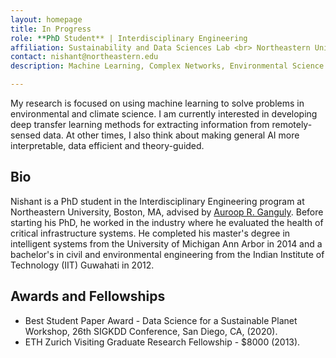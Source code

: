 ```yaml
---
layout: homepage
title: In Progress 
role: **PhD Student** | Interdisciplinary Engineering
affiliation: Sustainability and Data Sciences Lab <br> Northeastern University <br> Boston, MA, US
contact: nishant@northeastern.edu
description: Machine Learning, Complex Networks, Environmental Science

---
```

My research is focused on using machine learning to solve problems in environmental and climate science. I am currently interested in developing deep transfer learning methods for extracting information from remotely-sensed data. At other times, I also think about making general AI more interpretable, data efficient and theory-guided.


## Bio

Nishant is a PhD student in the Interdisciplinary Engineering program at Northeastern University, Boston, MA, advised by [Auroop R. Ganguly](https://coe.northeastern.edu/people/ganguly-auroop/). Before starting his PhD, he worked in the industry where he evaluated the health of critical infrastructure systems. He completed his master's degree in intelligent systems from the University of Michigan Ann Arbor in 2014 and a bachelor's in civil and environmental engineering from the Indian Institute of Technology (IIT) Guwahati in 2012.  


## Awards and Fellowships

* Best Student Paper Award - Data Science for a Sustainable Planet Workshop, 26th SIGKDD Conference, San Diego, CA, (2020).
* ETH Zurich Visiting Graduate Research Fellowship - $8000 (2013).
